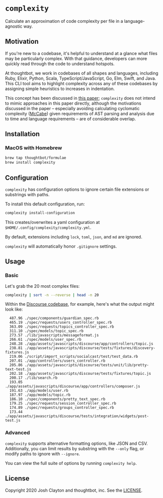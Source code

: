 # `complexity`

Calculate an approximation of code complexity per file in a language-agnostic way.

## Motivation

If you're new to a codebase, it's helpful to understand at a glance what files
may be particularly complex. With that guidance, developers can more quickly
read through the code to understand hotspots.

At thoughtbot, we work in codebases of all shapes and languages, including
Ruby, Elixir, Python, Scala, TypeScript/JavaScript, Go, Elm, Swift, and Java.
This CLI tool aims to highlight complexity across any of these codebases by
assigning simple heuristics to increases in indentation.

This concept has been discussed in [this paper]; `complexity` does not intend
to mimic approaches in this paper directly, although the motivations discussed
in the paper – especially avoiding calculating cyclomatic complexity ([McCabe])
given requirements of AST parsing and analysis due to time and language
requirements – are of considerable overlap.

[this paper]: https://doi.org/10.1016/j.scico.2009.02.005
[McCabe]: https://en.wikipedia.org/wiki/Cyclomatic_complexity

## Installation

### MacOS with Homebrew

```sh
brew tap thoughtbot/formulae
brew install complexity
```

## Configuration

`complexity` has configuration options to ignore certain file extensions or
substrings with paths.

To install this default configuration, run:

```sh
complexity install-configuration
```

This creates/overwrites a yaml configuration at
`$HOME/.config/complexity/complexity.yml`.

By default, extensions including `lock`, `toml`, `json`, and `md` are ignored.

`complexity` will automatically honor `.gitignore` settings.

## Usage

### Basic

Let's grab the 20 most complex files:

```sh
complexity | sort -n --reverse | head -n 20
```

Within the [Discourse codebase], for example, here's what the output might look like:

```
  487.96 ./spec/components/guardian_spec.rb
  465.19 ./spec/requests/users_controller_spec.rb
  363.09 ./spec/requests/topics_controller_spec.rb
  311.10 ./spec/models/topic_spec.rb
  273.57 ./lib/javascripts/messageformat.js
  266.61 ./spec/models/user_spec.rb
  248.28 ./app/assets/javascripts/discourse/app/controllers/topic.js
  238.81 ./app/assets/javascripts/discourse/tests/fixtures/discovery-fixtures.js
  219.06 ./script/import_scripts/socialcast/test/test_data.rb
  207.01 ./app/controllers/users_controller.rb
  205.86 ./app/assets/javascripts/discourse/tests/unit/lib/pretty-text-test.js
  202.18 ./app/assets/javascripts/discourse/tests/fixtures/topic.js
  200.17 ./lib/search.rb
  193.05 ./app/assets/javascripts/discourse/app/controllers/composer.js
  191.63 ./app/models/user.rb
  187.97 ./app/models/topic.rb
  186.10 ./spec/components/pretty_text_spec.rb
  179.25 ./spec/requests/session_controller_spec.rb
  174.89 ./spec/requests/groups_controller_spec.rb
  173.44 ./app/assets/javascripts/discourse/tests/integration/widgets/post-test.js
```

[Discourse codebase]: https://github.com/discourse/discourse

### Advanced

`complexity` supports alternative formatting options, like JSON and CSV.
Additionally, you can limit results by substring with the `--only` flag, or
modify paths to ignore with `--ignore`.

You can view the full suite of options by running `complexity help`.

## License

Copyright 2020 Josh Clayton and thoughtbot, inc. See the [LICENSE](LICENSE).

